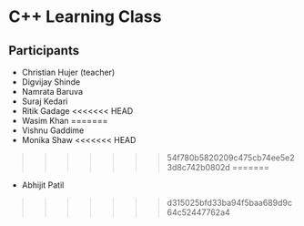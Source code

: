 # C++ Learning Class

## Participants
- Christian Hujer (teacher)
- Digvijay Shinde
- Namrata Baruva
- Suraj Kedari
- Ritik Gadage
<<<<<<< HEAD
- Wasim Khan
=======
- Vishnu Gaddime
- Monika Shaw
<<<<<<< HEAD
>>>>>>> 54f780b5820209c475cb74ee5e23d8c742b0802d
=======
- Abhijit Patil
>>>>>>> d315025bfd33ba94f5baa689d9c64c52447762a4
